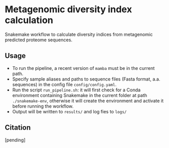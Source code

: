 # Metagenomic diversity index calculation

Snakemake workflow to calculate diversity indices from metagenomic predicted
proteome sequences.


## Usage

 * To run the pipeline, a recent version of `mamba` must be in the current
   path.
 * Specify sample aliases and paths to sequence files (Fasta format, a.a.
   sequences) in the config file `config/config.yaml`.
 * Run the script `run_pipeline.sh`: it will first check for a Conda
   environment containing Snakemake in the current folder at path
   `./snakemake-env`, otherwise it will create the environment and activate it
   before running the workflow.
 * Output will be written to `results/` and log fies to `logs/`


## Citation

[pending]

